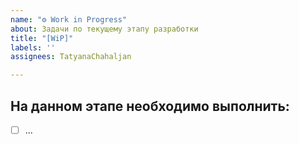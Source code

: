 ```yaml
---
name: "⚙️ Work in Progress"
about: Задачи по текущему этапу разработки
title: "[WiP]"
labels: ''
assignees: TatyanaChahaljan

---
```


## На данном этапе необходимо выполнить:
- [ ] ...
